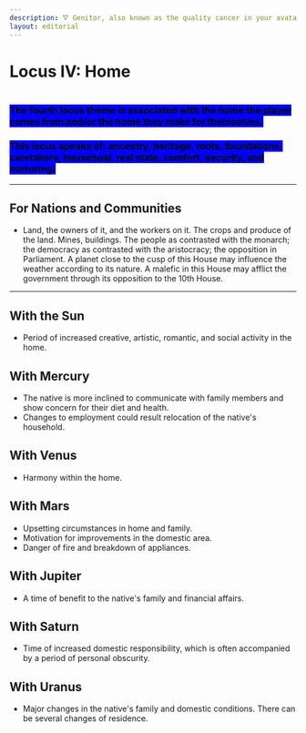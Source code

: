 ```yaml
---
description: 🜄 Genitor, also known as the quality cancer in your avatar 🜄
layout: editorial
---
```


# Locus IV: Home

<figure><img src="../../../../../.gitbook/assets/pexels-btgl-♡-18435738.jpg" alt=""><figcaption></figcaption></figure>

### <mark style="background-color:blue;">The fourth locus theme is associated with the home the player comes from and/or the home they make for themselves.</mark>

### <mark style="background-color:blue;">This locus speaks of: ancestry, heritage, roots, foundations, caretakers, household, real state, comfort, security, and nurturing.</mark>

***

## For Nations and Communities

* Land, the owners of it, and the workers on it. The crops and produce of the land. Mines, buildings. The people as contrasted with the monarch; the democracy as contrasted with the aristocracy; the opposition in Parliament. A planet close to the cusp of this House may influence the weather according to its nature. A malefic in this House may afflict the government through its opposition to the 10th House.



***

## With the Sun

* Period of increased creative, artistic, romantic, and social activity in the home.

## With Mercury

* The native is more inclined to communicate with family members and show concern for their diet and health.
* Changes to employment could result relocation of the native's household.

## With Venus

* Harmony within the home.

## With Mars

* Upsetting circumstances in home and family.
* Motivation for improvements in the domestic area.
* Danger of fire and breakdown of appliances.

## With Jupiter

* A time of benefit to the native's family and financial affairs.

## With Saturn

* Time of increased domestic responsibility, which is often accompanied by a period of personal obscurity.

## With Uranus

* Major changes in the native's family and domestic conditions. There can be several changes of residence.
